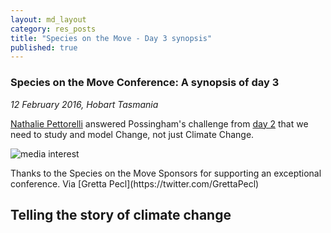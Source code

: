 ```yaml
---
layout: md_layout
category: res_posts
title: "Species on the Move - Day 3 synopsis"
published: true  
---
```



### Species on the Move Conference: A synopsis of day 3

*12 February 2016, Hobart Tasmania*

[Nathalie Pettorelli](https://twitter.com/Pettorelli) answered Possingham's challenge from [day 2](http://www.seascapemodels.org/res_posts/2016/02/11/SoTM_day2_synopsis.html) that we need to study and model Change, not just Climate Change.



<div class = "image_caption">
<img src ="https://pbs.twimg.com/media/Ca9zi8SUMAAsHf1.jpg:large" alt="media interest" class="image_float"/>
<p>
Thanks to the Species on the Move Sponsors for supporting an exceptional conference. Via [Gretta Pecl](https://twitter.com/GrettaPecl)
</p>
</div>


## Telling the story of climate change
